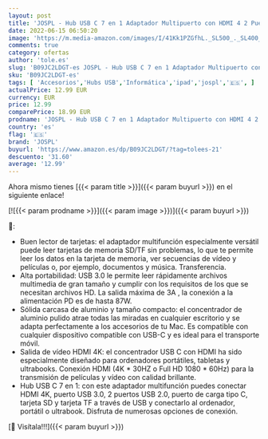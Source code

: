```yaml
---
layout: post
title: 'JOSPL - Hub USB C 7 en 1 Adaptador Multipuerto con HDMI 4 2 Puertos USB 2.0  USB 3.0  Lectores de Tarjetas SD/TF Compatible con MacBook Air/Pro iPad Pro XPS 13 Book Google Chromebook Otros Dispositivos USB C'
date: 2022-06-15 06:50:20
image: 'https://m.media-amazon.com/images/I/41Kk1PZGfhL._SL500_._SL400_.jpg'
comments: true
category: ofertas
author: 'tole.es'
slug: 'B09JC2LDGT-es JOSPL - Hub USB C 7 en 1 Adaptador Multipuerto con HDMI 4...'
sku: 'B09JC2LDGT-es'
tags: [ 'Accesorios','Hubs USB','Informática','ipad','jospl','🇪🇸', ]
actualPrice: 12.99 EUR
currency: EUR
price: 12.99
comparePrice: 18.99 EUR
prodname: 'JOSPL - Hub USB C 7 en 1 Adaptador Multipuerto con HDMI 4 2 Puertos USB 2.0  USB 3.0  Lectores de Tarjetas SD/TF Compatible con MacBook Air/Pro iPad Pro XPS 13 Book Google Chromebook Otros Dispositivos USB C'
country: 'es'
flag: '🇪🇸'
brand: 'JOSPL'
buyurl: 'https://www.amazon.es/dp/B09JC2LDGT/?tag=tolees-21'
descuento: '31.60'
average: '12.99'
---
```


Ahora mismo tienes [{{< param title >}}]({{< param buyurl >}}) en el siguiente enlace!

[![{{< param prodname >}}]({{< param image >}})]({{< param buyurl >}})

🔎:

- Buen lector de tarjetas: el adaptador multifunción especialmente versátil puede leer tarjetas de memoria SD/TF sin problemas, lo que te permite leer los datos en la tarjeta de memoria, ver secuencias de vídeo y películas o, por ejemplo, documentos y música. Transferencia.
- Alta portabilidad: USB 3.0 le permite leer rápidamente archivos multimedia de gran tamaño y cumplir con los requisitos de los que se necesitan archivos HD. La salida máxima de 3A , la conexión a la alimentación PD es de hasta 87W.
- Sólida carcasa de aluminio y tamaño compacto: el concentrador de aluminio pulido atrae todas las miradas en cualquier escritorio y se adapta perfectamente a los accesorios de tu Mac. Es compatible con cualquier dispositivo compatible con USB-C y es ideal para el transporte móvil.
- Salida de vídeo HDMI 4K: el concentrador USB C con HDMI ha sido especialmente diseñado para ordenadores portátiles, tabletas y ultrabooks. Conexión HDMI (4K * 30HZ o Full HD 1080 * 60Hz) para la transmisión de películas y vídeo con calidad brillante.
- Hub USB C 7 en 1: con este adaptador multifunción puedes conectar HDMI 4K, puerto USB 3.0, 2 puertos USB 2.0, puerto de carga tipo C, tarjeta SD y tarjeta TF a través de USB y conectarlo al ordenador, portátil o ultrabook. Disfruta de numerosas opciones de conexión.

[🛒 Visítala!!!]({{< param buyurl >}})
